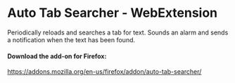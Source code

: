 # Auto Tab Searcher - WebExtension 
Periodically reloads and searches a tab for text. Sounds an alarm and sends a notification when the text has been found.

#### Download the add-on for Firefox:
https://addons.mozilla.org/en-us/firefox/addon/auto-tab-searcher/
